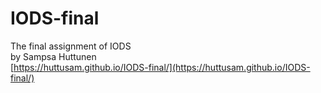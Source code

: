 # IODS-final
The final assignment of IODS  
by Sampsa Huttunen  
[https://huttusam.github.io/IODS-final/](https://huttusam.github.io/IODS-final/)
